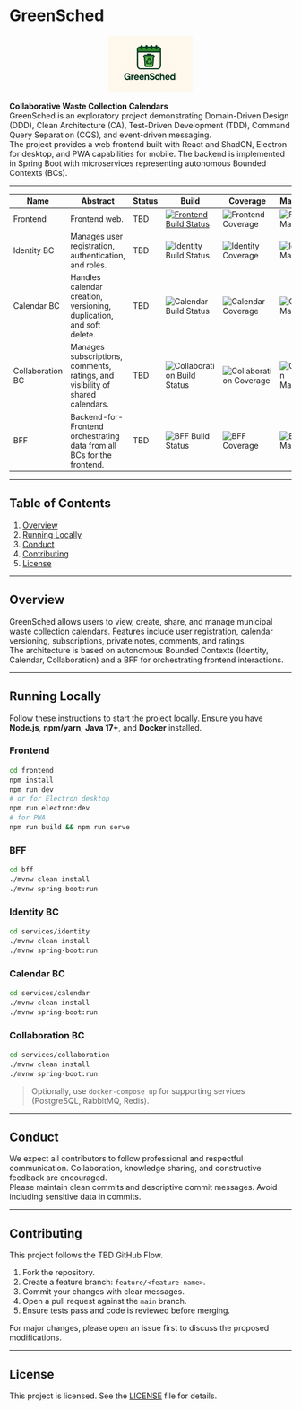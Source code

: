 # GreenSched

<p align="center">
  <img src="docs/logo/greensched-logo.png" alt="GreenSched Logo" width="150"/>
</p>


**Collaborative Waste Collection Calendars**  
GreenSched is an exploratory project demonstrating Domain-Driven Design (DDD), Clean Architecture (CA), Test-Driven Development (TDD), Command Query Separation (CQS), and event-driven messaging.  
The project provides a web frontend built with React and ShadCN, Electron for desktop, and PWA capabilities for mobile. The backend is implemented in Spring Boot with microservices representing autonomous Bounded Contexts (BCs).

---

<!-- Tabella BC con badge -->
<table align="center">
  <thead>
    <tr>
      <th>Name</th>
      <th>Abstract</th>
      <th>Status</th>
      <th>Build</th>
      <th>Coverage</th>
      <th>Maintainability</th>
    </tr>
  </thead>
  <tbody>
    <tr>
      <td>Frontend</td>
      <td>Frontend web.</td>
      <td>TBD</td>
      <td>
        <a href="https://github.com/emidiomorgia/green-sched/actions/workflows/main-frontend-build.yml">
          <img src="https://github.com/emidiomorgia/green-sched/actions/workflows/main-frontend-build.yml/badge.svg?branch=main" alt="Frontend Build Status"/>
        </a>
      </td>
      <td><img src="https://sonarqube.example.com/api/badges/coverage?key=greensched-frontend" alt="Frontend Coverage"/></td>
      <td><img src="https://sonarqube.example.com/api/badges/maintainability?key=greensched-frontend" alt="Frontend Maintainability"/></td>
    </tr>
    <tr>
      <td>Identity BC</td>
      <td>Manages user registration, authentication, and roles.</td>
      <td>TBD</td>
      <td><img src="https://img.shields.io/github/actions/workflow/status/username/greensched-identity/ci.yml?branch=main" alt="Identity Build Status"/></td>
      <td><img src="https://sonarqube.example.com/api/badges/coverage?key=greensched-identity" alt="Identity Coverage"/></td>
      <td><img src="https://sonarqube.example.com/api/badges/maintainability?key=greensched-identity" alt="Identity Maintainability"/></td>
    </tr>
    <tr>
      <td>Calendar BC</td>
      <td>Handles calendar creation, versioning, duplication, and soft delete.</td>
      <td>TBD</td>
      <td><img src="https://img.shields.io/github/actions/workflow/status/username/greensched-calendar/ci.yml?branch=main" alt="Calendar Build Status"/></td>
      <td><img src="https://sonarqube.example.com/api/badges/coverage?key=greensched-calendar" alt="Calendar Coverage"/></td>
      <td><img src="https://sonarqube.example.com/api/badges/maintainability?key=greensched-calendar" alt="Calendar Maintainability"/></td>
    </tr>
    <tr>
      <td>Collaboration BC</td>
      <td>Manages subscriptions, comments, ratings, and visibility of shared calendars.</td>
      <td>TBD</td>
      <td><img src="https://img.shields.io/github/actions/workflow/status/username/greensched-collaboration/ci.yml?branch=main" alt="Collaboration Build Status"/></td>
      <td><img src="https://sonarqube.example.com/api/badges/coverage?key=greensched-collaboration" alt="Collaboration Coverage"/></td>
      <td><img src="https://sonarqube.example.com/api/badges/maintainability?key=greensched-collaboration" alt="Collaboration Maintainability"/></td>
    </tr>
    <tr>
      <td>BFF</td>
      <td>Backend-for-Frontend orchestrating data from all BCs for the frontend.</td>
      <td>TBD</td>
      <td><img src="https://img.shields.io/github/actions/workflow/status/username/greensched-bff/ci.yml?branch=main" alt="BFF Build Status"/></td>
      <td><img src="https://sonarqube.example.com/api/badges/coverage?key=greensched-bff" alt="BFF Coverage"/></td>
      <td><img src="https://sonarqube.example.com/api/badges/maintainability?key=greensched-bff" alt="BFF Maintainability"/></td>
    </tr>
  </tbody>
</table>


---

## Table of Contents

1. [Overview](#overview)  
2. [Running Locally](#running-locally)  
3. [Conduct](#conduct)  
4. [Contributing](#contributing)  
5. [License](#license)

---

## Overview

GreenSched allows users to view, create, share, and manage municipal waste collection calendars. Features include user registration, calendar versioning, subscriptions, private notes, comments, and ratings.  
The architecture is based on autonomous Bounded Contexts (Identity, Calendar, Collaboration) and a BFF for orchestrating frontend interactions.

---

## Running Locally

Follow these instructions to start the project locally. Ensure you have **Node.js**, **npm/yarn**, **Java 17+**, and **Docker** installed.  

### Frontend
```bash
cd frontend
npm install
npm run dev
# or for Electron desktop
npm run electron:dev
# for PWA
npm run build && npm run serve
```

### BFF
```bash
cd bff
./mvnw clean install
./mvnw spring-boot:run
```

### Identity BC
```bash
cd services/identity
./mvnw clean install
./mvnw spring-boot:run
```

### Calendar BC
```bash
cd services/calendar
./mvnw clean install
./mvnw spring-boot:run
```

### Collaboration BC
```bash
cd services/collaboration
./mvnw clean install
./mvnw spring-boot:run
```

> Optionally, use `docker-compose up` for supporting services (PostgreSQL, RabbitMQ, Redis).

---

## Conduct

We expect all contributors to follow professional and respectful communication. Collaboration, knowledge sharing, and constructive feedback are encouraged.  
Please maintain clean commits and descriptive commit messages. Avoid including sensitive data in commits.

---

## Contributing

This project follows the TBD GitHub Flow.  
1. Fork the repository.  
2. Create a feature branch: `feature/<feature-name>`.  
3. Commit your changes with clear messages.  
4. Open a pull request against the `main` branch.  
5. Ensure tests pass and code is reviewed before merging.  

For major changes, please open an issue first to discuss the proposed modifications.

---

## License

This project is licensed. See the [LICENSE](LICENSE) file for details.
